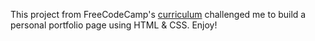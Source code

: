 This project from FreeCodeCamp's [curriculum](https://www.freecodecamp.org/challenges/build-a-personal-portfolio-webpage) challenged me to build a personal portfolio page using HTML & CSS. Enjoy!